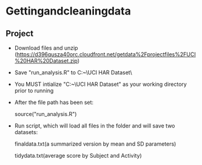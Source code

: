Gettingandcleaningdata
======================

## Project
* Download files and unzip
  (https://d396qusza40orc.cloudfront.net/getdata%2Fprojectfiles%2FUCI%20HAR%20Dataset.zip)

* Save "run_analysis.R" to  C:~\UCI HAR Dataset\

* You MUST intialize "C:~\UCI HAR Dataset\" as your working directory prior to running

* After the file path has been set:
  
  source("run_analysis.R")

* Run script, which will load all files in the folder and will save two datasets:
  
  finaldata.txt(a summarized version by mean and SD parameters)

  tidydata.txt(average score by Subject and Activity)
